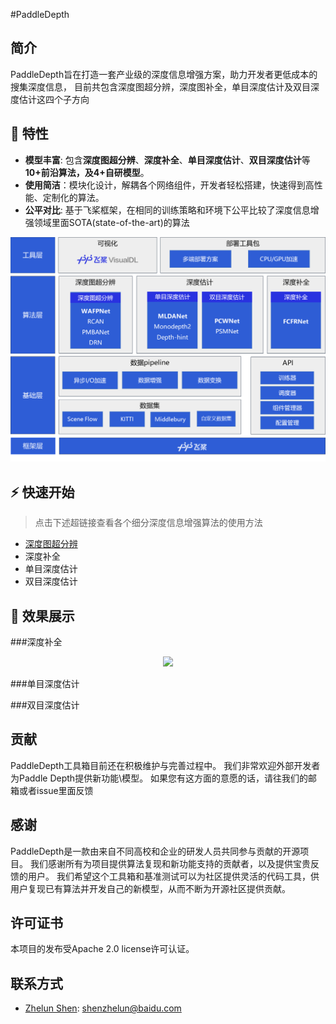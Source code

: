 [comment]: <> ([English]&#40;README.md&#41; | 简体中文)

[comment]: <> (<p align="center">)

[comment]: <> ( <img src="./doc/PaddleOCR_log.png" align="middle" width = "600"/>)

[comment]: <> (<p align="center">)

[comment]: <> (<p align="left">)

[comment]: <> (    <a href="./LICENSE"><img src="https://img.shields.io/badge/license-Apache%202-dfd.svg"></a>)

[comment]: <> (    <a href="https://github.com/PaddlePaddle/PaddleOCR/releases"><img src="https://img.shields.io/github/v/release/PaddlePaddle/PaddleOCR?color=ffa"></a>)

[comment]: <> (    <a href=""><img src="https://img.shields.io/badge/python-3.7+-aff.svg"></a>)

[comment]: <> (    <a href=""><img src="https://img.shields.io/badge/os-linux%2C%20win%2C%20mac-pink.svg"></a>)

[comment]: <> (    <a href=""><img src="https://img.shields.io/pypi/format/PaddleOCR?color=c77"></a>)

[comment]: <> (    <a href="https://pypi.org/project/PaddleOCR/"><img src="https://img.shields.io/pypi/dm/PaddleOCR?color=9cf"></a>)

[comment]: <> (    <a href="https://github.com/PaddlePaddle/PaddleOCR/stargazers"><img src="https://img.shields.io/github/stars/PaddlePaddle/PaddleOCR?color=ccf"></a>)

[comment]: <> (</p>)

#PaddleDepth


## 简介

PaddleDepth旨在打造一套产业级的深度信息增强方案，助力开发者更低成本的搜集深度信息，
目前共包含深度图超分辨，深度图补全，单目深度估计及双目深度估计这四个子方向



[comment]: <> (## 📣 近期更新)

[comment]: <> (- **💥 直播预告：10.24-10.26日每晚8点半**，PaddleOCR研发团队详解PP-StructureV2优化策略。微信扫描下方二维码，关注公众号并填写问卷后进入官方交流群，获取直播链接与20G重磅OCR学习大礼包（内含PDF转Word应用程序、10种垂类模型、《动手学OCR》电子书等）)

[comment]: <> (<div align="center">)

[comment]: <> (<img src="https://user-images.githubusercontent.com/50011306/196944258-0eb82df1-d730-4b96-a350-c1d370fdc2b1.jpg"  width = "150" height = "150" />)

[comment]: <> (</div>)

[comment]: <> (- **🔥2022.8.24 发布 PaddleOCR [release/2.6]&#40;https://github.com/PaddlePaddle/PaddleOCR/tree/release/2.6&#41;**)

[comment]: <> (  - 发布[PP-StructureV2]&#40;./ppstructure/README_ch.md&#41;，系统功能性能全面升级，适配中文场景，新增支持[版面复原]&#40;./ppstructure/recovery/README_ch.md&#41;，支持**一行命令完成PDF转Word**；)

[comment]: <> (  - [版面分析]&#40;./ppstructure/layout/README_ch.md&#41;模型优化：模型存储减少95%，速度提升11倍，平均CPU耗时仅需41ms；)

[comment]: <> (  - [表格识别]&#40;./ppstructure/table/README_ch.md&#41;模型优化：设计3大优化策略，预测耗时不变情况下，模型精度提升6%；)

[comment]: <> (  - [关键信息抽取]&#40;./ppstructure/kie/README_ch.md&#41;模型优化：设计视觉无关模型结构，语义实体识别精度提升2.8%，关系抽取精度提升9.1%。)

[comment]: <> (- **🔥2022.8 发布 [OCR场景应用集合]&#40;./applications&#41;**)

[comment]: <> (  - 包含数码管、液晶屏、车牌、高精度SVTR模型、手写体识别等**9个垂类模型**，覆盖通用，制造、金融、交通行业的主要OCR垂类应用。)


[comment]: <> (- **2022.8 新增实现[8种前沿算法]&#40;doc/doc_ch/algorithm_overview.md&#41;**)

[comment]: <> (  - 文本检测：[FCENet]&#40;doc/doc_ch/algorithm_det_fcenet.md&#41;, [DB++]&#40;doc/doc_ch/algorithm_det_db.md&#41;)

[comment]: <> (  - 文本识别：[ViTSTR]&#40;doc/doc_ch/algorithm_rec_vitstr.md&#41;, [ABINet]&#40;doc/doc_ch/algorithm_rec_abinet.md&#41;, [VisionLAN]&#40;doc/doc_ch/algorithm_rec_visionlan.md&#41;, [SPIN]&#40;doc/doc_ch/algorithm_rec_spin.md&#41;, [RobustScanner]&#40;doc/doc_ch/algorithm_rec_robustscanner.md&#41;)

[comment]: <> (  - 表格识别：[TableMaster]&#40;doc/doc_ch/algorithm_table_master.md&#41;)


[comment]: <> (- **2022.5.9 发布 PaddleOCR [release/2.5]&#40;https://github.com/PaddlePaddle/PaddleOCR/tree/release/2.5&#41;**)

[comment]: <> (    - 发布[PP-OCRv3]&#40;./doc/doc_ch/ppocr_introduction.md#pp-ocrv3&#41;，速度可比情况下，中文场景效果相比于PP-OCRv2再提升5%，英文场景提升11%，80语种多语言模型平均识别准确率提升5%以上；)

[comment]: <> (    - 发布半自动标注工具[PPOCRLabelv2]&#40;./PPOCRLabel&#41;：新增表格文字图像、图像关键信息抽取任务和不规则文字图像的标注功能；)

[comment]: <> (    - 发布OCR产业落地工具集：打通22种训练部署软硬件环境与方式，覆盖企业90%的训练部署环境需求；)

[comment]: <> (    - 发布交互式OCR开源电子书[《动手学OCR》]&#40;./doc/doc_ch/ocr_book.md&#41;，覆盖OCR全栈技术的前沿理论与代码实践，并配套教学视频。)

[comment]: <> (> [更多]&#40;./doc/doc_ch/update.md&#41;)

## 🌟 特性

- **模型丰富**: 包含**深度图超分辨**、**深度补全**、**单目深度估计**、****双目深度估计****等**10+前沿算法，及4+自研模型**。
- **使用简洁**：模块化设计，解耦各个网络组件，开发者轻松搭建，快速得到高性能、定制化的算法。
- **公平对比**: 基于飞桨框架，在相同的训练策略和环境下公平比较了深度信息增强领域里面SOTA(state-of-the-art)的算法

<div align="center">
    <img src="\docs\images\ppdepth.png" width="600" />
</div>

## ⚡ 快速开始
> 点击下述超链接查看各个细分深度信息增强算法的使用方法
- [深度图超分辨](./Depth_super_resolution/README_cn.md)
- 深度补全
- 单目深度估计
- 双目深度估计

<a name="电子书"></a>

[comment]: <> (## 📚《动手学OCR》电子书)

[comment]: <> (- [《动手学OCR》电子书]&#40;./doc/doc_ch/ocr_book.md&#41;)


[comment]: <> (<a name="开源社区"></a>)

[comment]: <> (## 👫 开源社区)

[comment]: <> (- **📑项目合作：** 如果您是企业开发者且有明确的OCR垂类应用需求，填写[问卷]&#40;https://paddle.wjx.cn/vj/QwF7GKw.aspx&#41;后可免费与官方团队展开不同层次的合作。)

[comment]: <> (- **👫加入社区：** 微信扫描二维码并填写问卷之后，加入交流群领取20G重磅OCR学习大礼包)

[comment]: <> (  - **包括《动手学OCR》电子书** ，配套讲解视频和notebook项目；PaddleOCR历次发版直播课视频；)

[comment]: <> (  - **OCR场景应用模型集合：** 包含数码管、液晶屏、车牌、高精度SVTR模型、手写体识别等垂类模型，覆盖通用，制造、金融、交通行业的主要OCR垂类应用。)

[comment]: <> (  - PDF2Word应用程序；OCR社区优秀开发者项目分享视频。)

[comment]: <> (- **🏅️社区项目**：[社区项目]&#40;./doc/doc_ch/thirdparty.md&#41;文档中包含了社区用户**使用PaddleOCR开发的各种工具、应用**以及**为PaddleOCR贡献的功能、优化的文档与代码**等，是官方为社区开发者打造的荣誉墙，也是帮助优质项目宣传的广播站。  )

[comment]: <> (- **🎁社区常规赛**：社区常规赛是面向OCR开发者的积分赛事，覆盖文档、代码、模型和应用四大类型，以季度为单位评选并发放奖励，赛题详情与报名方法可参考[链接]&#40;https://github.com/PaddlePaddle/PaddleOCR/issues/4982&#41;。)

[comment]: <> (<div align="center">)

[comment]: <> (<img src="https://raw.githubusercontent.com/PaddlePaddle/PaddleOCR/dygraph/doc/joinus.PNG"  width = "150" height = "150" />)

[comment]: <> (</div>)



[comment]: <> (<a name="模型下载"></a>)

[comment]: <> (## 🛠️ PP-OCR系列模型列表（更新中）)

[comment]: <> (| 模型简介                              | 模型名称                | 推荐场景        | 检测模型                                                     | 方向分类器                                                   | 识别模型                                                     |)

[comment]: <> (| ------------------------------------- | ----------------------- | --------------- | ------------------------------------------------------------ | ------------------------------------------------------------ | ------------------------------------------------------------ |)

[comment]: <> (| 中英文超轻量PP-OCRv3模型（16.2M）     | ch_PP-OCRv3_xx          | 移动端&服务器端 | [推理模型]&#40;https://paddleocr.bj.bcebos.com/PP-OCRv3/chinese/ch_PP-OCRv3_det_infer.tar&#41; / [训练模型]&#40;https://paddleocr.bj.bcebos.com/PP-OCRv3/chinese/ch_PP-OCRv3_det_distill_train.tar&#41; | [推理模型]&#40;https://paddleocr.bj.bcebos.com/dygraph_v2.0/ch/ch_ppocr_mobile_v2.0_cls_infer.tar&#41; / [训练模型]&#40;https://paddleocr.bj.bcebos.com/dygraph_v2.0/ch/ch_ppocr_mobile_v2.0_cls_train.tar&#41; | [推理模型]&#40;https://paddleocr.bj.bcebos.com/PP-OCRv3/chinese/ch_PP-OCRv3_rec_infer.tar&#41; / [训练模型]&#40;https://paddleocr.bj.bcebos.com/PP-OCRv3/chinese/ch_PP-OCRv3_rec_train.tar&#41; |)

[comment]: <> (| 英文超轻量PP-OCRv3模型（13.4M）     | en_PP-OCRv3_xx          | 移动端&服务器端 | [推理模型]&#40;https://paddleocr.bj.bcebos.com/PP-OCRv3/english/en_PP-OCRv3_det_infer.tar&#41; / [训练模型]&#40;https://paddleocr.bj.bcebos.com/PP-OCRv3/english/en_PP-OCRv3_det_distill_train.tar&#41; | [推理模型]&#40;https://paddleocr.bj.bcebos.com/dygraph_v2.0/ch/ch_ppocr_mobile_v2.0_cls_infer.tar&#41; / [训练模型]&#40;https://paddleocr.bj.bcebos.com/dygraph_v2.0/ch/ch_ppocr_mobile_v2.0_cls_train.tar&#41; | [推理模型]&#40;https://paddleocr.bj.bcebos.com/PP-OCRv3/english/en_PP-OCRv3_rec_infer.tar&#41; / [训练模型]&#40;https://paddleocr.bj.bcebos.com/PP-OCRv3/english/en_PP-OCRv3_rec_train.tar&#41; |)

[comment]: <> (- 超轻量OCR系列更多模型下载（包括多语言），可以参考[PP-OCR系列模型下载]&#40;./doc/doc_ch/models_list.md&#41;，文档分析相关模型参考[PP-Structure系列模型下载]&#40;./ppstructure/docs/models_list.md&#41;)

[comment]: <> (### PaddleOCR场景应用模型)

[comment]: <> (| 行业 | 类别         | 亮点                               | 文档说明                                                     | 模型下载                                      |)

[comment]: <> (| ---- | ------------ | ---------------------------------- | ------------------------------------------------------------ | --------------------------------------------- |)

[comment]: <> (| 制造 | 数码管识别   | 数码管数据合成、漏识别调优         | [光功率计数码管字符识别]&#40;./applications/光功率计数码管字符识别/光功率计数码管字符识别.md&#41; | [下载链接]&#40;./applications/README.md#模型下载&#41; |)

[comment]: <> (| 金融 | 通用表单识别 | 多模态通用表单结构化提取           | [多模态表单识别]&#40;./applications/多模态表单识别.md&#41;           | [下载链接]&#40;./applications/README.md#模型下载&#41; |)

[comment]: <> (| 交通 | 车牌识别     | 多角度图像处理、轻量模型、端侧部署 | [轻量级车牌识别]&#40;./applications/轻量级车牌识别.md&#41;           | [下载链接]&#40;./applications/README.md#模型下载&#41; |)

[comment]: <> (- 更多制造、金融、交通行业的主要OCR垂类应用模型（如电表、液晶屏、高精度SVTR模型等），可参考[场景应用模型下载]&#40;./applications&#41;)

[comment]: <> (<a name="文档教程"></a>)

[comment]: <> (## 📖 文档教程)

[comment]: <> (- [运行环境准备]&#40;./doc/doc_ch/environment.md&#41;)

[comment]: <> (- [PP-OCR文本检测识别🔥]&#40;./doc/doc_ch/ppocr_introduction.md&#41;)

[comment]: <> (    - [快速开始]&#40;./doc/doc_ch/quickstart.md&#41;)

[comment]: <> (    - [模型库]&#40;./doc/doc_ch/models_list.md&#41;)

[comment]: <> (    - [模型训练]&#40;./doc/doc_ch/training.md&#41;)

[comment]: <> (        - [文本检测]&#40;./doc/doc_ch/detection.md&#41;)

[comment]: <> (        - [文本识别]&#40;./doc/doc_ch/recognition.md&#41;)

[comment]: <> (        - [文本方向分类器]&#40;./doc/doc_ch/angle_class.md&#41;)

[comment]: <> (    - 模型压缩)

[comment]: <> (        - [模型量化]&#40;./deploy/slim/quantization/README.md&#41;)

[comment]: <> (        - [模型裁剪]&#40;./deploy/slim/prune/README.md&#41;)

[comment]: <> (        - [知识蒸馏]&#40;./doc/doc_ch/knowledge_distillation.md&#41;)

[comment]: <> (    - [推理部署]&#40;./deploy/README_ch.md&#41;)

[comment]: <> (        - [基于Python预测引擎推理]&#40;./doc/doc_ch/inference_ppocr.md&#41;)

[comment]: <> (        - [基于C++预测引擎推理]&#40;./deploy/cpp_infer/readme_ch.md&#41;)

[comment]: <> (        - [服务化部署]&#40;./deploy/pdserving/README_CN.md&#41;)

[comment]: <> (        - [端侧部署]&#40;./deploy/lite/readme.md&#41;)

[comment]: <> (        - [Paddle2ONNX模型转化与预测]&#40;./deploy/paddle2onnx/readme.md&#41;)

[comment]: <> (        - [云上飞桨部署工具]&#40;./deploy/paddlecloud/README.md&#41;)

[comment]: <> (        - [Benchmark]&#40;./doc/doc_ch/benchmark.md&#41;)

[comment]: <> (- [PP-Structure文档分析🔥]&#40;./ppstructure/README_ch.md&#41;)

[comment]: <> (    - [快速开始]&#40;./ppstructure/docs/quickstart.md&#41;)

[comment]: <> (    - [模型库]&#40;./ppstructure/docs/models_list.md&#41;)

[comment]: <> (    - [模型训练]&#40;./doc/doc_ch/training.md&#41;)

[comment]: <> (        - [版面分析]&#40;./ppstructure/layout/README_ch.md&#41;)

[comment]: <> (        - [表格识别]&#40;./ppstructure/table/README_ch.md&#41;)

[comment]: <> (        - [关键信息提取]&#40;./ppstructure/kie/README_ch.md&#41;)

[comment]: <> (    - [推理部署]&#40;./deploy/README_ch.md&#41;)

[comment]: <> (        - [基于Python预测引擎推理]&#40;./ppstructure/docs/inference.md&#41;)

[comment]: <> (        - [基于C++预测引擎推理]&#40;./deploy/cpp_infer/readme_ch.md&#41;)

[comment]: <> (        - [服务化部署]&#40;./deploy/hubserving/readme.md&#41;)

[comment]: <> (- [前沿算法与模型🚀]&#40;./doc/doc_ch/algorithm_overview.md&#41;)

[comment]: <> (    - [文本检测算法]&#40;./doc/doc_ch/algorithm_overview.md&#41;)

[comment]: <> (    - [文本识别算法]&#40;./doc/doc_ch/algorithm_overview.md&#41;)

[comment]: <> (    - [端到端OCR算法]&#40;./doc/doc_ch/algorithm_overview.md&#41;)

[comment]: <> (    - [表格识别算法]&#40;./doc/doc_ch/algorithm_overview.md&#41;)

[comment]: <> (    - [关键信息抽取算法]&#40;./doc/doc_ch/algorithm_overview.md&#41;)

[comment]: <> (    - [使用PaddleOCR架构添加新算法]&#40;./doc/doc_ch/add_new_algorithm.md&#41;)

[comment]: <> (- [场景应用]&#40;./applications&#41;)

[comment]: <> (- 数据标注与合成)

[comment]: <> (    - [半自动标注工具PPOCRLabel]&#40;./PPOCRLabel/README_ch.md&#41;)

[comment]: <> (    - [数据合成工具Style-Text]&#40;./StyleText/README_ch.md&#41;)

[comment]: <> (    - [其它数据标注工具]&#40;./doc/doc_ch/data_annotation.md&#41;)

[comment]: <> (    - [其它数据合成工具]&#40;./doc/doc_ch/data_synthesis.md&#41;)

[comment]: <> (- 数据集)

[comment]: <> (    - [通用中英文OCR数据集]&#40;doc/doc_ch/dataset/datasets.md&#41;)

[comment]: <> (    - [手写中文OCR数据集]&#40;doc/doc_ch/dataset/handwritten_datasets.md&#41;)

[comment]: <> (    - [垂类多语言OCR数据集]&#40;doc/doc_ch/dataset/vertical_and_multilingual_datasets.md&#41;)

[comment]: <> (    - [版面分析数据集]&#40;doc/doc_ch/dataset/layout_datasets.md&#41;)

[comment]: <> (    - [表格识别数据集]&#40;doc/doc_ch/dataset/table_datasets.md&#41;)

[comment]: <> (    - [关键信息提取数据集]&#40;doc/doc_ch/dataset/kie_datasets.md&#41;)

[comment]: <> (- [代码组织结构]&#40;./doc/doc_ch/tree.md&#41;)

[comment]: <> (- [效果展示]&#40;#效果展示&#41;)

[comment]: <> (- [《动手学OCR》电子书📚]&#40;./doc/doc_ch/ocr_book.md&#41;)

[comment]: <> (- [开源社区]&#40;#开源社区&#41;)

[comment]: <> (- FAQ)

[comment]: <> (    - [通用问题]&#40;./doc/doc_ch/FAQ.md&#41;)

[comment]: <> (    - [PaddleOCR实战问题]&#40;./doc/doc_ch/FAQ.md&#41;)

[comment]: <> (- [参考文献]&#40;./doc/doc_ch/reference.md&#41;)

[comment]: <> (- [许可证书]&#40;#许可证书&#41;)


<a name="效果展示"></a>

## 👀 效果展示


###深度补全


<div align="center">
    <img src="\docs\images\completion.gif" width="600" />
</div>


###单目深度估计

###双目深度估计


## 贡献

PaddleDepth工具箱目前还在积极维护与完善过程中。 我们非常欢迎外部开发者为Paddle Depth提供新功能\模型。 如果您有这方面的意愿的话，请往我们的邮箱或者issue里面反馈
## 感谢
PaddleDepth是一款由来自不同高校和企业的研发人员共同参与贡献的开源项目。
我们感谢所有为项目提供算法复现和新功能支持的贡献者，以及提供宝贵反馈的用户。 
我们希望这个工具箱和基准测试可以为社区提供灵活的代码工具，供用户复现已有算法并开发自己的新模型，从而不断为开源社区提供贡献。

## 许可证书
本项目的发布受<LICENSE>Apache 2.0 license</a>许可认证。

## 联系方式

- [Zhelun Shen](https://github.com/gallenszl): shenzhelun@baidu.com